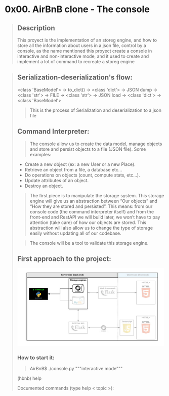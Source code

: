 <h1 dir="auto"><span>0x00. AirBnB clone - The console</span></h1>
<blockquote>
<h2> Description </h2>
<p dir="auto">This proyect is the implementation of an storeg engine, and how to store all the information about users in a json file, control by a console, as the name mentioned this proyect create a console in interactive and non-interactive mode, and it used to create and implement a lot of command to recreate a storeg engine </p>
</blockquote>
<blockquote>
</ul>
<h2 dir="auto"><a id="user-content-serialization-deserializations-flow" class="anchor" href="https://github.com/jhojanperlaza/holbertonschool-AirBnB_clone/blob/master/README.md#serialization-deserializations-flow"></a>Serialization-deserialization's flow:</h2>
<p dir="auto">&lt;class 'BaseModel'&gt; -&gt; to_dict() -&gt; &lt;class 'dict'&gt; -&gt; JSON dump -&gt; &lt;class 'str'&gt; -&gt; FILE -&gt; &lt;class 'str'&gt; -&gt; JSON load -&gt; &lt;class 'dict'&gt; -&gt; &lt;class 'BaseModel'&gt;</p>
<blockquote>
<p dir="auto"> This is the process of Serialization and deserialization to a json file </p>
</blockquote>
<h2 dir="auto"><a id="user-content-command-interpreter" class="anchor" href="https://github.com/jhojanperlaza/holbertonschool-AirBnB_clone/blob/master/README.md#command-interpreter"></a>Command Interpreter:</h2>
<blockquote>
<p dir="auto">The console allow us to create the data model, manage objects and store and persist objects to a file (JSON file). Some examples:</p>
</blockquote>
<ul dir="auto">
<li>Create a new object (ex: a new User or a new Place).</li>
<li>Retrieve an object from a file, a database etc&hellip;</li>
<li>Do operations on objects (count, compute stats, etc&hellip;).</li>
<li>Update attributes of an object.</li>
<li>Destroy an object.</li>
</ul>
<blockquote>
<p dir="auto">The first piece is to manipulate the storage system. This storage engine will give us an abstraction between &ldquo;Our objects&rdquo; and &ldquo;How they are stored and persisted&rdquo;. This means: from our console code (the command interpreter itself) and from the front-end and RestAPI we will build later, we won&rsquo;t have to pay attention (take care) of how our objects are stored. This abstraction will also allow us to change the type of storage easily without updating all of our codebase.</p>
</blockquote>
<blockquote>
<p dir="auto">The console will be a tool to validate this storage engine.</p>
</blockquote>
<h2 dir="auto"><a id="user-content-first-approach-to-the-project" class="anchor" href="https://github.com/jhojanperlaza/holbertonschool-AirBnB_clone/blob/master/README.md#first-approach-to-the-project"></a>First approach to the project:</h2>
<p><a href="https://github.com/jhojanperlaza/holbertonschool-AirBnB_clone/blob/master/AirBnBv1.png?raw=true" rel="noopener noreferrer" target="_blank"><img src="https://github.com/jhojanperlaza/holbertonschool-AirBnB_clone/raw/master/AirBnBv1.png?raw=true" alt="Stage1-AirBnB_clone_project" /></a></p>
<h3 dir="auto"><a id="user-content-how-to-start-it" class="anchor" href="https://github.com/jhojanperlaza/holbertonschool-AirBnB_clone/blob/master/README.md#how-to-start-it"></a>How to start it:</h3>
<blockquote>
<p dir="auto"><span>AirBnB$ ./console.py</span>&nbsp;"""interactive mode"""</p>
</blockquote>
<p dir="auto">(hbnb) help</p>
<p dir="auto">Documented commands (type help &lt; topic &gt;):</p>
